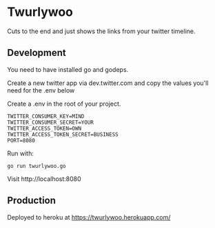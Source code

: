 # Twurlywoo

Cuts to the end and just shows the links from your twitter timeline.

## Development

You need to have installed go and godeps.

Create a new twitter app via dev.twitter.com and copy the values you'll need for the .env below

Create a .env in the root of your project.

```
TWITTER_CONSUMER_KEY=MIND
TWITTER_CONSUMER_SECRET=YOUR
TWITTER_ACCESS_TOKEN=OWN
TWITTER_ACCESS_TOKEN_SECRET=BUSINESS
PORT=8080
```

Run with:

```
go run twurlywoo.go
```

Visit http://localhost:8080

## Production

Deployed to heroku at https://twurlywoo.herokuapp.com/
